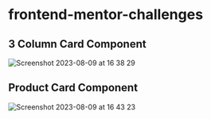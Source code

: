 # frontend-mentor-challenges

## 3 Column Card Component

![Screenshot 2023-08-09 at 16 38 29](https://github.com/PranithaVangala98/frontend-mentor-challenges/assets/108581187/31819f8b-9fbe-4e3a-9047-02c553f64db5)

## Product Card Component
![Screenshot 2023-08-09 at 16 43 23](https://github.com/PranithaVangala98/frontend-mentor-challenges/assets/108581187/551d79d2-3772-4573-92bd-3dee83d76330)
